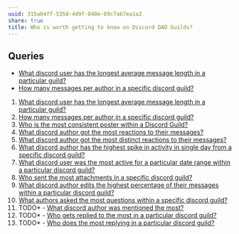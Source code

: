 ```yaml
---
uuid: 315a04ff-5358-4d9f-840e-09c7ab7ea1a2
share: true
title: Who is worth getting to know on Discord DAO Guilds?
---
```

## Queries

* [What discord user has the longest average message length in a particular guild?](/2f4fd09e-24a3-4359-81b2-049742a03610)
* [How many messages per author in a specific discord guild?](/d473e743-c32d-45f7-bfe8-9836eeff97f4)
1. [What discord user has the longest average message length in a particular guild?](/2f4fd09e-24a3-4359-81b2-049742a03610)
2. [How many messages per author in a specific discord guild?](/d473e743-c32d-45f7-bfe8-9836eeff97f4)
3. [Who is the most consistent poster within a Discord Guild?](/dba668aa-bb99-46d5-9942-9f41bed27766)
4. [What discord author got the most reactions to their messages?](/31ea5eb0-424d-4bac-ac87-dcc463b5d92d)
5. [What discord author got the most distinct reactions to their messages?](/1045dbd7-8a3e-4975-8dea-fe81c3c354d1)
6. [What discord author has the highest spike in activity in single day from a specific discord guild?](/0c868cc8-6f4b-4f8c-9f50-ef2e1bf31615)
7. [What discord user was the most active for a particular date range within a particular discord guild?](/cca39f0d-a173-4849-986f-fbc5ea0e46bf)
8. [Who sent the most attachments in a specific discord guild?](/bb1fc99d-24cc-4ea2-9110-3bf7d695ac03)
9. [What discord author edits the highest percentage of their messages within a particular discord guild?](/80a2d7fc-3d80-420a-ba6b-d9bd41206606)
10. [What authors asked the most questions within a specific discord guild?](/c102ef60-4b8c-423e-8102-69578c1ec330)
11. TODO* - [What discord author was mentioned the most?](/02996ff2-f55e-4eae-a4b6-15d042b92896)
12. TODO* - [Who gets replied to the most in a particular discord guild?](/94a09a5b-5712-40f6-b902-a162a82c4129)
13. TODO* - [Who does the most replying in a particular discord guild?](/d4667470-72b3-42f6-8b26-bf9150f8bafb)